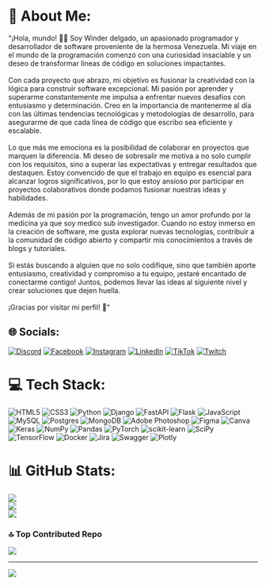 # 💫 About Me:
"¡Hola, mundo! 👋🏼 Soy Winder delgado, un apasionado programador y desarrollador de software proveniente de la hermosa Venezuela. Mi viaje en el mundo de la programación comenzó con una curiosidad insaciable y un deseo de transformar líneas de código en soluciones impactantes.<br><br>Con cada proyecto que abrazo, mi objetivo es fusionar la creatividad con la lógica para construir software excepcional. Mi pasión por aprender y superarme constantemente me impulsa a enfrentar nuevos desafíos con entusiasmo y determinación. Creo en la importancia de mantenerme al día con las últimas tendencias tecnológicas y metodologías de desarrollo, para asegurarme de que cada línea de código que escribo sea eficiente y escalable.<br><br>Lo que más me emociona es la posibilidad de colaborar en proyectos que marquen la diferencia. Mi deseo de sobresalir me motiva a no solo cumplir con los requisitos, sino a superar las expectativas y entregar resultados que destaquen. Estoy convencido de que el trabajo en equipo es esencial para alcanzar logros significativos, por lo que estoy ansioso por participar en proyectos colaborativos donde podamos fusionar nuestras ideas y habilidades.<br><br>Además de mi pasión por la programación, tengo un amor profundo por la medicina ya que soy medico sub investigador. Cuando no estoy inmerso en la creación de software, me gusta explorar nuevas tecnologías, contribuir a la comunidad de código abierto y compartir mis conocimientos a través de blogs y tutoriales.<br><br>Si estás buscando a alguien que no solo codifique, sino que también aporte entusiasmo, creatividad y compromiso a tu equipo, ¡estaré encantado de conectarme contigo! Juntos, podemos llevar las ideas al siguiente nivel y crear soluciones que dejen huella.<br><br>¡Gracias por visitar mi perfil! 🚀"<br>

## 🌐 Socials:
[![Discord](https://img.shields.io/badge/Discord-%237289DA.svg?logo=discord&logoColor=white)](https://discord.gg/https://discord.gg/T5pxFCyv) [![Facebook](https://img.shields.io/badge/Facebook-%231877F2.svg?logo=Facebook&logoColor=white)](https://facebook.com/DevWinderPy@gmail.com) [![Instagram](https://img.shields.io/badge/Instagram-%23E4405F.svg?logo=Instagram&logoColor=white)](https://instagram.com/DevWinderPy@gmail.com) [![LinkedIn](https://img.shields.io/badge/LinkedIn-%230077B5.svg?logo=linkedin&logoColor=white)](https://linkedin.com/in/https://www.linkedin.com/in/winder-ricardo-delgado-pereira-38b3b0236/) [![TikTok](https://img.shields.io/badge/TikTok-%23000000.svg?logo=TikTok&logoColor=white)](https://tiktok.com/@DevWinderPy@gmail.com) [![Twitch](https://img.shields.io/badge/Twitch-%239146FF.svg?logo=Twitch&logoColor=white)](https://twitch.tv/DevWinderPy) 

# 💻 Tech Stack:
![HTML5](https://img.shields.io/badge/html5-%23E34F26.svg?style=for-the-badge&logo=html5&logoColor=white) ![CSS3](https://img.shields.io/badge/css3-%231572B6.svg?style=for-the-badge&logo=css3&logoColor=white) ![Python](https://img.shields.io/badge/python-3670A0?style=for-the-badge&logo=python&logoColor=ffdd54) ![Django](https://img.shields.io/badge/django-%23092E20.svg?style=for-the-badge&logo=django&logoColor=white) ![FastAPI](https://img.shields.io/badge/FastAPI-005571?style=for-the-badge&logo=fastapi) ![Flask](https://img.shields.io/badge/flask-%23000.svg?style=for-the-badge&logo=flask&logoColor=white) ![JavaScript](https://img.shields.io/badge/javascript-%23323330.svg?style=for-the-badge&logo=javascript&logoColor=%23F7DF1E) ![MySQL](https://img.shields.io/badge/mysql-%2300f.svg?style=for-the-badge&logo=mysql&logoColor=white) ![Postgres](https://img.shields.io/badge/postgres-%23316192.svg?style=for-the-badge&logo=postgresql&logoColor=white) ![MongoDB](https://img.shields.io/badge/MongoDB-%234ea94b.svg?style=for-the-badge&logo=mongodb&logoColor=white) ![Adobe Photoshop](https://img.shields.io/badge/adobephotoshop-%2331A8FF.svg?style=for-the-badge&logo=adobephotoshop&logoColor=white) 	![Figma](https://img.shields.io/badge/figma-%23F24E1E.svg?style=for-the-badge&logo=figma&logoColor=white) ![Canva](https://img.shields.io/badge/Canva-%2300C4CC.svg?style=for-the-badge&logo=Canva&logoColor=white) ![Keras](https://img.shields.io/badge/Keras-%23D00000.svg?style=for-the-badge&logo=Keras&logoColor=white) ![NumPy](https://img.shields.io/badge/numpy-%23013243.svg?style=for-the-badge&logo=numpy&logoColor=white) ![Pandas](https://img.shields.io/badge/pandas-%23150458.svg?style=for-the-badge&logo=pandas&logoColor=white) ![PyTorch](https://img.shields.io/badge/PyTorch-%23EE4C2C.svg?style=for-the-badge&logo=PyTorch&logoColor=white) ![scikit-learn](https://img.shields.io/badge/scikit--learn-%23F7931E.svg?style=for-the-badge&logo=scikit-learn&logoColor=white) ![SciPy](https://img.shields.io/badge/SciPy-%230C55A5.svg?style=for-the-badge&logo=scipy&logoColor=%white) ![TensorFlow](https://img.shields.io/badge/TensorFlow-%23FF6F00.svg?style=for-the-badge&logo=TensorFlow&logoColor=white) ![Docker](https://img.shields.io/badge/docker-%230db7ed.svg?style=for-the-badge&logo=docker&logoColor=white) ![Jira](https://img.shields.io/badge/jira-%230A0FFF.svg?style=for-the-badge&logo=jira&logoColor=white) ![Swagger](https://img.shields.io/badge/-Swagger-%23Clojure?style=for-the-badge&logo=swagger&logoColor=white) ![Plotly](https://img.shields.io/badge/Plotly-%233F4F75.svg?style=for-the-badge&logo=plotly&logoColor=white)
# 📊 GitHub Stats:
![](https://github-readme-stats.vercel.app/api?username=Winderiano&theme=tokyonight&hide_border=false&include_all_commits=false&count_private=false)<br/>
![](https://github-readme-streak-stats.herokuapp.com/?user=Winderiano&theme=tokyonight&hide_border=false)<br/>
![](https://github-readme-stats.vercel.app/api/top-langs/?username=Winderiano&theme=tokyonight&hide_border=false&include_all_commits=false&count_private=false&layout=compact)

### 🔝 Top Contributed Repo
![](https://github-contributor-stats.vercel.app/api?username=Winderiano&limit=5&theme=tokyonight&combine_all_yearly_contributions=true)

---
[![](https://visitcount.itsvg.in/api?id=Winderiano&icon=0&color=9)](https://visitcount.itsvg.in)

<!-- Proudly created with GPRM ( https://gprm.itsvg.in ) -->
